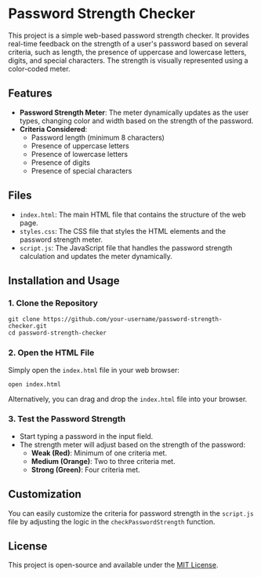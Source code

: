 
# Password Strength Checker

This project is a simple web-based password strength checker. It provides real-time feedback on the strength of a user's password based on several criteria, such as length, the presence of uppercase and lowercase letters, digits, and special characters. The strength is visually represented using a color-coded meter.

## Features

- **Password Strength Meter**: The meter dynamically updates as the user types, changing color and width based on the strength of the password.
- **Criteria Considered**:
  - Password length (minimum 8 characters)
  - Presence of uppercase letters
  - Presence of lowercase letters
  - Presence of digits
  - Presence of special characters

## Files

- `index.html`: The main HTML file that contains the structure of the web page.
- `styles.css`: The CSS file that styles the HTML elements and the password strength meter.
- `script.js`: The JavaScript file that handles the password strength calculation and updates the meter dynamically.

## Installation and Usage

### 1. Clone the Repository

```
git clone https://github.com/your-username/password-strength-checker.git
cd password-strength-checker
```

### 2. Open the HTML File

Simply open the `index.html` file in your web browser:

```
open index.html
```

Alternatively, you can drag and drop the `index.html` file into your browser.

### 3. Test the Password Strength

- Start typing a password in the input field.
- The strength meter will adjust based on the strength of the password:
  - **Weak (Red)**: Minimum of one criteria met.
  - **Medium (Orange)**: Two to three criteria met.
  - **Strong (Green)**: Four criteria met.

## Customization

You can easily customize the criteria for password strength in the `script.js` file by adjusting the logic in the `checkPasswordStrength` function.

## License

This project is open-source and available under the [MIT License](LICENSE).
